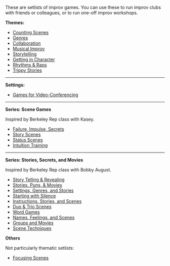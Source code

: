 These are setlists of improv games. You can use these to run improv clubs with friends or colleagues, or to run one-off improv workshops.

**Themes:**
* [Counting Scenes](https://github.com/pamelafox/improvlists/blob/master/setlists/Setlist:-Counting-Scenes.md)
* [Genres](https://github.com/pamelafox/improvlists/blob/master/setlists/Setlist:-Genres.md)
* [Collaboration](https://github.com/pamelafox/improvlists/blob/master/setlists/Setlist:-Collaboration)
* [Musical Improv](https://github.com/pamelafox/improvlists/blob/master/setlists/Setlist:-Musical-Improv)
* [Storytelling](https://github.com/pamelafox/improvlists/blob/master/setlists/Setlist:-Storytelling)
* [Getting in Character](https://github.com/pamelafox/improvlists/blob/master/setlists/Setlist:-Getting-in-Character)
* [Rhythms & Raps](https://github.com/pamelafox/improvlists/blob/master/setlists/Setlist:-Rhythms-&-Raps)
* [Trippy Stories](https://github.com/pamelafox/improvlists/blob/master/setlists/Setlist:-Trippy-Stories)

***

**Settings:**
* [Games for Video-Conferencing](https://github.com/pamelafox/improvlists/blob/master/setlists/Improv-games-for-video-conferencing)


***

**Series: Scene Games**

Inspired by Berkeley Rep class with Kasey.

* [Failure, Impulse, Secrets](https://github.com/pamelafox/improvlists/blob/master/setlists/Setlist:-Failure,-impulse,-and-secrets)
* [Story Scenes](https://github.com/pamelafox/improvlists/blob/master/setlists/Setlist:-Story-Scenes)
* [Status Scenes](https://github.com/pamelafox/improvlists/blob/master/setlists/Setlist:-Status-Scenes)
* [Intuition Training](https://github.com/pamelafox/improvlists/blob/master/setlists/Setlist:-Intuition-Training)

***

**Series: Stories, Secrets, and Movies**

Inspired by Berkeley Rep class with Bobby August.
* [Story Telling & Revealing](https://github.com/pamelafox/improvlists/blob/master/setlists/Setlist:-Story-Telling-&-Revealing)
* [Stories, Puns, & Movies](https://github.com/pamelafox/improvlists/blob/master/setlists/Setlist:-Stories,-Puns,-&-Movies)
* [Settings, Genres, and Stories](https://github.com/pamelafox/improvlists/blob/master/setlists/Setlist:-Settings,-Genres,-and-Stories)
* [Starting with Silence](https://github.com/pamelafox/improvlists/blob/master/setlists/Setlist:-Starting-with-Silence)
* [Instructions, Stories, and Scenes](https://github.com/pamelafox/improvlists/blob/master/setlists/Setlist:-Instructions,-Stories,-and-Scenes)
* [Duo & Trio Scenes](https://github.com/pamelafox/improvlists/blob/master/setlists/Setlist:-Duo-&-Trio-Scenes)
* [Word Games](https://github.com/pamelafox/improvlists/blob/master/setlists/Setlist:-Word-Games)
* [Names, Feelings, and Scenes](https://github.com/pamelafox/improvlists/blob/master/setlists/Setlist:-Names,-Feelings,-and-Scenes)
* [Groups and Movies](https://github.com/pamelafox/improvlists/blob/master/setlists/Setlist:-Groups-and-Movies)
* [Scene Techniques](https://github.com/pamelafox/improvlists/blob/master/setlists/Setlist:-Scene-Techniques)

**Others**

Not particularly thematic setlists:
* [Focusing Scenes](https://github.com/pamelafox/improvlists/blob/master/setlists/Setlist:-Focusing-Scenes)

